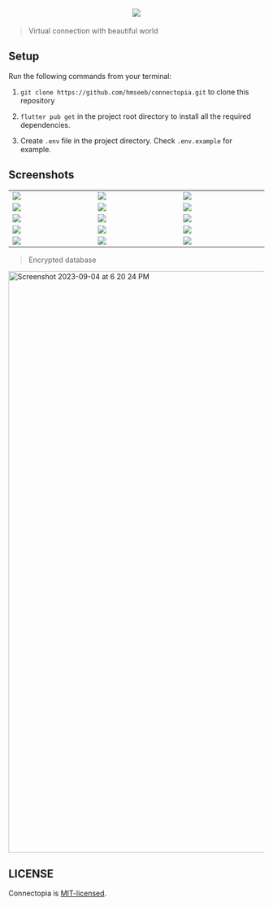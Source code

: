 <h1 align="center">
  <img src="https://socialify.git.ci/legistech/connectopia/image?issues=1&language=1&name=1&owner=1&pulls=1&stargazers=1&theme=Light" />
</h1>

> Virtual connection with beautiful world <br />

## Setup

Run the following commands from your terminal:

1. `git clone https://github.com/hmseeb/connectopia.git` to clone this repository

2. `flutter pub get` in the project root directory to install all the required dependencies.

3. Create `.env` file in the project directory. Check `.env.example` for example.

## Screenshots

<table width="100%">
  <tbody>
    <tr>
      <td width="1%"><img src="https://github.com/hmseeb/connectopia/assets/74695355/2a408ece-6a84-4e7d-b1bf-2caff45bd5e8"/></td>
      <td width="1%"><img src="https://github.com/hmseeb/connectopia/assets/74695355/8f5a1e5f-6cc6-4c64-889c-53cdb2df0705"/></td>
       <td width="1%"><img src="https://github.com/hmseeb/connectopia/assets/74695355/a2d53baf-c7f5-495a-9ac9-efbfe8604962"/></td>
    </tr>
    <tr>
      <td width="1%"><img src="https://github.com/hmseeb/connectopia/assets/74695355/0f24e27f-9673-4ec9-b0a0-12e52a4592e9"/></td>
      <td width="1%"><img src="https://github.com/hmseeb/connectopia/assets/74695355/3779ee08-67c2-433f-a3b5-3fb5036a1a18"/></td>
       <td width="1%"><img src="https://github.com/hmseeb/connectopia/assets/74695355/df123544-445d-424e-904d-860445f73053"/></td>
    </tr>
    <tr>
      <td width="1%"><img src="https://github.com/hmseeb/connectopia/assets/74695355/162a8a61-01d0-4c6e-a1d4-693e9ffcd1d6"/></td>
      <td width="1%"><img src="https://github.com/hmseeb/connectopia/assets/74695355/a1ac1769-651c-4915-a2bf-6641704fad9d"/></td>
       <td width="1%"><img src="https://github.com/hmseeb/connectopia/assets/74695355/32a47399-f5ba-43b5-902b-88e87bc474fe"/></td>
    </tr>
        <tr>
      <td width="1%"><img src="https://github.com/hmseeb/connectopia/assets/74695355/a589dad9-8b37-463a-965f-e047a15304a5"/></td>
      <td width="1%"><img src="https://github.com/hmseeb/connectopia/assets/74695355/d89093cd-4c74-4ec7-974c-330517a90449"/></td>
      <td width="1%"><img src="https://github.com/hmseeb/connectopia/assets/74695355/5addb64f-e9b8-4f4f-b943-ad3e92f69c33"/></td>
    </tr>
        <tr>
        <td width="1%"><img src="https://github.com/hmseeb/connectopia/assets/74695355/1b1f44cb-f453-418d-81c6-d6e458000934"/></td>
      <td width="1%"><img src="https://github.com/hmseeb/connectopia/assets/74695355/204150e8-e754-4b10-a66d-fda603f3025d"/></td>
      <td width="1%"><img src="https://github.com/hmseeb/connectopia/assets/74695355/aea0c0a8-ecf2-4626-b0d4-cba1548c350a"/></td>
    </tr>

  </tbody>
</table>

> Encrypted database
> 
<img width="1143" alt="Screenshot 2023-09-04 at 6 20 24 PM" src="https://github.com/hmseeb/connectopia/assets/74695355/a6a2c0a6-946d-4a72-89b6-1c25dbea9132">


## LICENSE

Connectopia is
[MIT-licensed](https://github.com/hmseeb/connectopia/blob/main/LICENSE).
